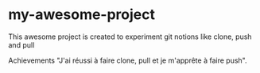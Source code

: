 # my-awesome-project

 This awesome project is created to experiment git notions like clone, push and pull

Achievements
"J'ai réussi à faire clone, pull et je m'apprête à faire push".
